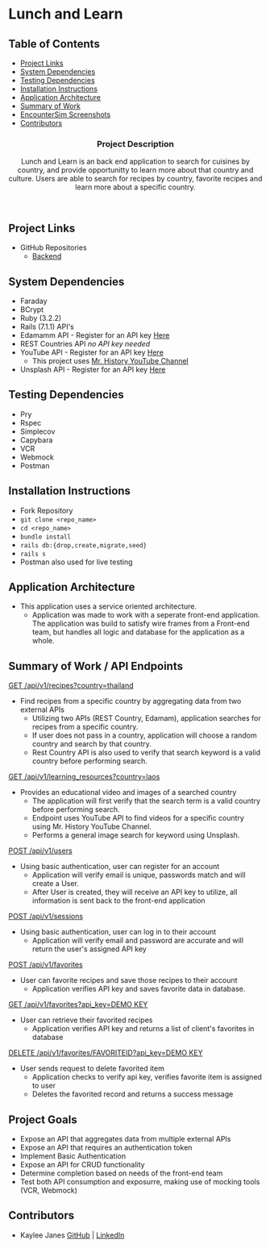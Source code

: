 # Lunch and Learn

## Table of Contents
- [Project Links](#project-links)
- [System Dependencies](#system-dependencies)
- [Testing Dependencies](#testing-dependencies)
- [Installation Instructions](#installation-instructions)
- [Application Architecture](#application-architecture)
- [Summary of Work](#summary-of-work)
- [EncounterSim Screenshots](#encountersim-screenshots)
- [Contributors](#contributors)</br>

<h3 align="center">Project Description</h3>
<p align="center">
Lunch and Learn is an back end application to search for cuisines by country, and provide opportunitty to learn more about that country and culture. Users are able to search for recipes by country, favorite recipes and learn more about a specific country.
</p></br>

## Project Links
- GitHub Repositories
    - [Backend](https://github.com/kbug819/Lunch-and-Learn)

## System Dependencies
- Faraday
- BCrypt
- Ruby (3.2.2) 
- Rails (7.1.1)
API's 
- Edamamm API - Register for an API key [Here](https://developer.edamam.com/edamam-recipe-api)
- REST Countries API *no API key needed*
- YouTube API - Register for an API key [Here](https://developers.google.com/youtube/v3/getting-started)
  - This project uses [Mr. History YouTube Channel](https://www.youtube.com/channel/UCluQ5yInbeAkkeCndNnUhpw)
- Unsplash API - Register for an API key [Here](https://unsplash.com/developers)

## Testing Dependencies
  - Pry
  - Rspec
  - Simplecov
  - Capybara
  - VCR
  - Webmock
  - Postman

## Installation Instructions
 - Fork Repository
 - `git clone <repo_name>`
 - `cd <repo_name>`
 - `bundle install`   
 - `rails db:{drop,create,migrate,seed}`
 - `rails s`
 - Postman also used for live testing

## Application Architecture
- This application uses a service oriented architecture.
    - Application was made to work with a seperate front-end application. The application was build to satisfy wire frames from a Front-end team, but handles all logic and database for the application as a whole.

## Summary of Work / API Endpoints
<u>GET /api/v1/recipes?country=thailand</u>
  - Find recipes from a specific country by aggregating data from two external APIs
    - Utilizing two APIs (REST Country, Edamam), application searches for recipes from a specific country.
    - If user does not pass in a country, application will choose a random country and search by that country.
    - Rest Country API is also used to verify that search keyword is a valid country before performing search.<br>

<u>GET /api/v1/learning_resources?country=laos</u>
  - Provides an educational video and images of a searched country
    - The application will first verify that the search term is a valid country before performing search.
    - Endpoint uses YouTube API to find videos for a specific country using Mr. History YouTube Channel.
    - Performs a general image search for keyword using Unsplash.

<u>POST /api/v1/users</u>
  - Using basic authentication, user can register for an account
    - Application will verify email is unique, passwords match and will create a User.
    - After User is created, they will receive an API key to utilize, all information is sent back to the front-end application

<u>POST /api/v1/sessions</u>
  - Using basic authentication, user can log in to their account
    - Application will verify email and password are accurate and will return the user's assigned API key

<u>POST /api/v1/favorites</u>
  - User can favorite recipes and save those recipes to their account
    - Application verifies API key and saves favorite data in database.

<u>GET /api/v1/favorites?api_key=DEMO KEY</u>
  - User can retrieve their favorited recipes
    - Application verifies API key and returns a list of client's favorites in database

<u>DELETE /api/v1/favorites/FAVORITEID?api_key=DEMO KEY</u>
  - User sends request to delete favorited item
    - Application checks to verify api key, verifies favorite item is assigned to user
    - Deletes the favorited record and returns a success message

## Project Goals
- Expose an API that aggregates data from multiple external APIs
- Expose an API that requires an authentication token
- Implement Basic Authentication
- Expose an API for CRUD functionality
- Determine completion based on needs of the front-end team
- Test both API consumption and exposurre, making use of mocking tools (VCR, Webmock)


## Contributors
- Kaylee Janes [GitHub](https://github.com/kbug819) | [LinkedIn](https://www.linkedin.com/in/kaylee-janes/)

